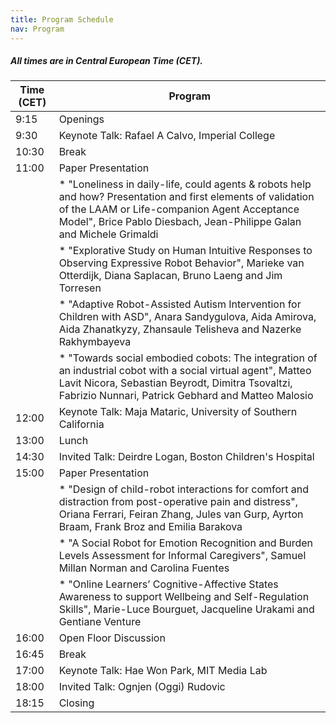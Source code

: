 ```yaml
---
title: Program Schedule
nav: Program
---
```


##### All times are in Central European Time (CET).


| Time (CET)| Program                 | 
| --------- | ----------------------- | 
| 9:15      | Openings                | 
| 9:30      | Keynote Talk: Rafael A Calvo, Imperial College      | 
| 10:30     | Break                   | 
| 11:00     | Paper Presentation      |
|           | * "Loneliness in daily-life, could agents & robots help and how? Presentation and first elements of validation of the LAAM or Life-companion Agent Acceptance Model", Brice Pablo Diesbach, Jean-Philippe Galan and Michele Grimaldi |
|           | * "Explorative Study on Human Intuitive Responses to Observing Expressive Robot Behavior", Marieke van Otterdijk, Diana Saplacan, Bruno Laeng and Jim Torresen |
|           | * "Adaptive Robot-Assisted Autism Intervention for Children with ASD", Anara Sandygulova, Aida Amirova, Aida Zhanatkyzy, Zhansaule Telisheva and Nazerke Rakhymbayeva |
|           | * "Towards social embodied cobots: The integration of an industrial cobot with a social virtual agent", Matteo Lavit Nicora, Sebastian Beyrodt, Dimitra Tsovaltzi, Fabrizio Nunnari, Patrick Gebhard and Matteo Malosio |  
| 12:00     | Keynote Talk:  Maja Mataric, University of Southern California          | 
| 13:00     | Lunch            | 
| 14:30     | Invited Talk: Deirdre Logan, Boston Children's Hospital                 | 
| 15:00     | Paper Presentation |
|           | * "Design of child-robot interactions for comfort and distraction from post-operative pain and distress", Oriana Ferrari, Feiran Zhang, Jules van Gurp, Ayrton Braam, Frank Broz and Emilia Barakova |
|           | * "A Social Robot for Emotion Recognition and Burden Levels Assessment for Informal Caregivers", Samuel Millan Norman and Carolina Fuentes|
|           | * "Online Learners’ Cognitive-Affective States Awareness to support Wellbeing and Self-Regulation Skills", Marie-Luce Bourguet, Jacqueline Urakami and Gentiane Venture |  
| 16:00     | Open Floor Discussion | 
| 16:45     | Break                 | 
| 17:00     | Keynote Talk: Hae Won Park, MIT Media Lab          | 
| 18:00     | Invited Talk: Ognjen (Oggi) Rudovic          | 
| 18:15     | Closing               | 
